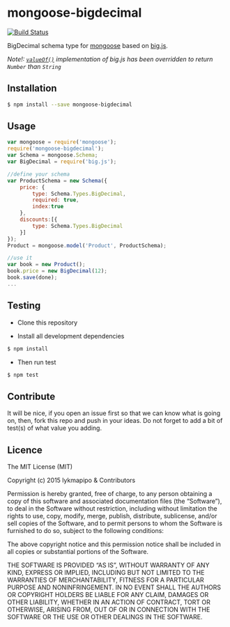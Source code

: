 mongoose-bigdecimal
=====================

[![Build Status](https://travis-ci.org/lykmapipo/mongoose-bigdecimal.svg?branch=master)](https://travis-ci.org/lykmapipo/mongoose-bigdecimal)

BigDecimal schema type for [mongoose](https://github.com/Automattic/mongoose) based on [big.js](https://github.com/MikeMcl/big.js/).

*Note!: [`valueOf()`](http://mikemcl.github.io/big.js/#valueOf) implementation of big.js has been overridden to return `Number` than `String`*

## Installation
```sh
$ npm install --save mongoose-bigdecimal
```

## Usage

```javascript
var mongoose = require('mongoose');
require('mongoose-bigdecimal');
var Schema = mongoose.Schema;
var BigDecimal = require('big.js');

//define your schema
var ProductSchema = new Schema({
    price: {
        type: Schema.Types.BigDecimal,
        required: true,
        index:true
    },
    discounts:[{
        type: Schema.Types.BigDecimal
    }]
});
Product = mongoose.model('Product', ProductSchema);

//use it
var book = new Product();
book.price = new BigDecimal(12);
book.save(done);
...

```

## Testing
* Clone this repository

* Install all development dependencies
```sh
$ npm install
```

* Then run test
```sh
$ npm test
```

## Contribute
It will be nice, if you open an issue first so that we can know what is going on, then, fork this repo and push in your ideas. Do not forget to add a bit of test(s) of what value you adding.

## Licence
The MIT License (MIT)

Copyright (c) 2015 lykmapipo & Contributors

Permission is hereby granted, free of charge, to any person obtaining a copy of this software and associated documentation files (the “Software”), to deal in the Software without restriction, including without limitation the rights to use, copy, modify, merge, publish, distribute, sublicense, and/or sell copies of the Software, and to permit persons to whom the Software is furnished to do so, subject to the following conditions:

The above copyright notice and this permission notice shall be included in all copies or substantial portions of the Software.

THE SOFTWARE IS PROVIDED “AS IS”, WITHOUT WARRANTY OF ANY KIND, EXPRESS OR IMPLIED, INCLUDING BUT NOT LIMITED TO THE WARRANTIES OF MERCHANTABILITY, FITNESS FOR A PARTICULAR PURPOSE AND NONINFRINGEMENT. IN NO EVENT SHALL THE AUTHORS OR COPYRIGHT HOLDERS BE LIABLE FOR ANY CLAIM, DAMAGES OR OTHER LIABILITY, WHETHER IN AN ACTION OF CONTRACT, TORT OR OTHERWISE, ARISING FROM, OUT OF OR IN CONNECTION WITH THE SOFTWARE OR THE USE OR OTHER DEALINGS IN THE SOFTWARE. 